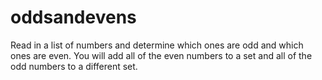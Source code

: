 # oddsandevens
Read in a list of numbers and determine which ones are odd and which ones are even.  You will add all of the even numbers to a set and all of the odd numbers to a different set.
